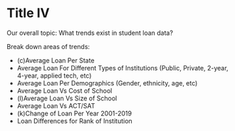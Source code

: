 # Title IV

Our overall topic:
What trends exist in student loan data? 

Break down areas of trends: 
  - (c)Average Loan Per State 
  - Average Loan For Different Types of Institutions (Public, Private, 2-year, 4-year, applied tech, etc)
  - Average Loan Per Demographics (Gender, ethnicity, age, etc)
  - Average Loan Vs Cost of School
  - (l)Average Loan Vs Size of School
  - Average Loan Vs ACT/SAT
  - (k)Change of Loan Per Year 2001-2019
  - Loan Differences for Rank of Institution 
  
